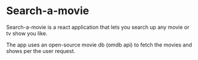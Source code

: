 # Search-a-movie

Search-a-movie is a react application that lets you search up any movie or tv show you like.

The app uses an open-source movie db (omdb api) to fetch the movies and shows per the user request.
